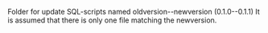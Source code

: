 Folder for update SQL-scripts named oldversion--newversion (0.1.0--0.1.1)
It is assumed that there is only one file matching the newversion.
